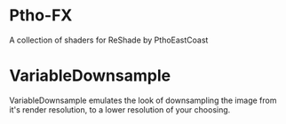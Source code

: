 # Ptho-FX

A collection of shaders for ReShade by PthoEastCoast

# VariableDownsample

VariableDownsample emulates the look of downsampling the image from it's render resolution, to a lower resolution of your choosing.
